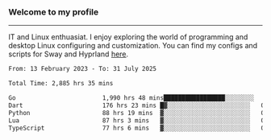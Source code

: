 ### Welcome to my profile

---

IT and Linux enthuasiat. I enjoy exploring the world of programming and desktop Linux configuring and customization. You can find my configs and scripts for Sway and Hyprland [here](https://github.com/uroborosq/mess-of-linux-configurations).

<!-- <div display="block">
 	<img align="left" width="48%" alt="isocalendar" src=".github/metrics/isocalendar_metrics.svg" />
	<img align="center" width="48%" alt="contributions" src=".github/metrics/contributions_metrics.svg" />
	<img align="center" alt="languages" src=".github/metrics/languages_metrics.svg" />
</div> -->

<!-- ![](https://komarev.com/ghpvc/?username=uroborosq&color=success&style=flat-square) -->
<!-- [](https://img.shields.io/github/last-commit/uroborosq/uroborosq?label=Profile%20updated&style=flat-square) -->

<!--START_SECTION:waka-->

```txt
From: 13 February 2023 - To: 31 July 2025

Total Time: 2,885 hrs 35 mins

Go                        1,990 hrs 48 mins█████████████████░░░░░░░░   68.39 %
Dart                      176 hrs 23 mins █▓░░░░░░░░░░░░░░░░░░░░░░░   06.06 %
Python                    88 hrs 19 mins  ▓░░░░░░░░░░░░░░░░░░░░░░░░   03.03 %
Lua                       87 hrs 3 mins   ▓░░░░░░░░░░░░░░░░░░░░░░░░   02.99 %
TypeScript                77 hrs 6 mins   ▓░░░░░░░░░░░░░░░░░░░░░░░░   02.65 %
```

<!--END_SECTION:waka-->
